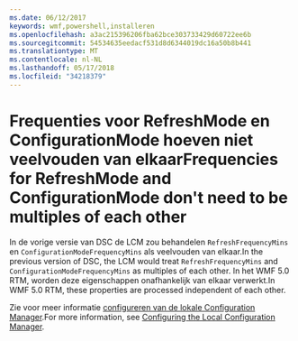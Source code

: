 ```yaml
---
ms.date: 06/12/2017
keywords: wmf,powershell,installeren
ms.openlocfilehash: a3ac215396206fba62bce303733429d60722ee6b
ms.sourcegitcommit: 54534635eedacf531d8d6344019dc16a50b8b441
ms.translationtype: MT
ms.contentlocale: nl-NL
ms.lasthandoff: 05/17/2018
ms.locfileid: "34218379"
---
```

# <a name="frequencies-for-refreshmode-and-configurationmode-dont-need-to-be-multiples-of-each-other"></a><span data-ttu-id="85799-102">Frequenties voor RefreshMode en ConfigurationMode hoeven niet veelvouden van elkaar</span><span class="sxs-lookup"><span data-stu-id="85799-102">Frequencies for RefreshMode and ConfigurationMode don't need to be multiples of each other</span></span>

<span data-ttu-id="85799-103">In de vorige versie van DSC de LCM zou behandelen `RefreshFrequencyMins` en `ConfigurationModeFrequencyMins` als veelvouden van elkaar.</span><span class="sxs-lookup"><span data-stu-id="85799-103">In the previous version of DSC, the LCM would treat `RefreshFrequencyMins` and `ConfigurationModeFrequencyMins` as multiples of each other.</span></span> <span data-ttu-id="85799-104">In het WMF 5.0 RTM, worden deze eigenschappen onafhankelijk van elkaar verwerkt.</span><span class="sxs-lookup"><span data-stu-id="85799-104">In WMF 5.0 RTM, these properties are processed independent of each other.</span></span>

<span data-ttu-id="85799-105">Zie voor meer informatie [configureren van de lokale Configuration Manager](https://msdn.microsoft.com/powershell/dsc/metaconfig).</span><span class="sxs-lookup"><span data-stu-id="85799-105">For more information, see [Configuring the Local Configuration Manager](https://msdn.microsoft.com/powershell/dsc/metaconfig).</span></span>
